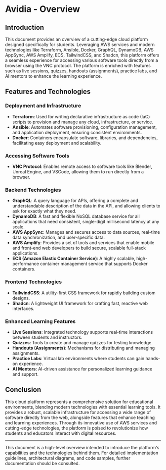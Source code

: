 # Avidia - Overview

## Introduction

This document provides an overview of a cutting-edge cloud platform designed specifically for students. Leveraging AWS services and modern technologies like Terraform, Ansible, Docker, GraphQL, DynamoDB, AWS AppSync, AWS Amplify, ECS, TailwindCSS, and Shadcn, this platform offers a seamless experience for accessing various software tools directly from a browser using the VNC protocol. The platform is enriched with features such as live sessions, quizzes, handouts (assignments), practice labs, and AI mentors to enhance the learning experience.

## Features and Technologies

### Deployment and Infrastructure

- **Terraform**: Used for writing declarative infrastructure as code (IaC) scripts to provision and manage any cloud, infrastructure, or service.
- **Ansible**: Automates software provisioning, configuration management, and application deployment, ensuring consistent environments.
- **Docker**: Containers encapsulate software, libraries, and dependencies, facilitating easy deployment and scalability.

### Accessing Software Tools

- **VNC Protocol**: Enables remote access to software tools like Blender, Unreal Engine, and VSCode, allowing them to run directly from a browser.

### Backend Technologies

- **GraphQL**: A query language for APIs, offering a complete and understandable description of the data in the API, and allowing clients to ask for exactly what they need.
- **DynamoDB**: A fast and flexible NoSQL database service for all applications that need consistent, single-digit millisecond latency at any scale.
- **AWS AppSync**: Manages and secures access to data sources, real-time data synchronization, and user-specific data.
- **AWS Amplify**: Provides a set of tools and services that enable mobile and front-end web developers to build secure, scalable full-stack applications.
- **ECS (Amazon Elastic Container Service)**: A highly scalable, high-performance container management service that supports Docker containers.

### Frontend Technologies

- **TailwindCSS**: A utility-first CSS framework for rapidly building custom designs.
- **Shadcn**: A lightweight UI framework for crafting fast, reactive web interfaces.

### Enhanced Learning Features

- **Live Sessions**: Integrated technology supports real-time interactions between students and instructors.
- **Quizzes**: Tools to create and manage quizzes for testing knowledge.
- **Handouts (Assignments)**: Mechanisms for distributing and managing assignments.
- **Practice Labs**: Virtual lab environments where students can gain hands-on experience.
- **AI Mentors**: AI-driven assistance for personalized learning guidance and support.

## Conclusion

This cloud platform represents a comprehensive solution for educational environments, blending modern technologies with essential learning tools. It provides a robust, scalable infrastructure for accessing a wide range of software directly from the web, alongside features that enhance teaching and learning experiences. Through its innovative use of AWS services and cutting-edge technologies, the platform is poised to revolutionize how students and educators interact with digital resources.

---

This document is a high-level overview intended to introduce the platform's capabilities and the technologies behind them. For detailed implementation guidelines, architectural diagrams, and code samples, further documentation should be consulted.
